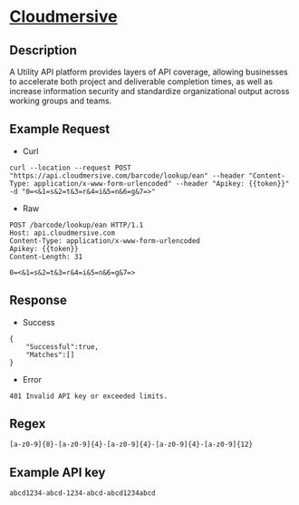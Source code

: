 # [Cloudmersive](https://api.cloudmersive.com/)

## __Description__
A Utility API platform provides layers of API coverage, allowing businesses to accelerate both project and deliverable completion times, as well as increase information security and standardize organizational output across working groups and teams.

## __Example Request__
* Curl
```
curl --location --request POST "https://api.cloudmersive.com/barcode/lookup/ean" --header "Content-Type: application/x-www-form-urlencoded" --header "Apikey: {{token}}" -d "0=<&1=s&2=t&3=r&4=i&5=n&6=g&7=>"
```

* Raw
```
POST /barcode/lookup/ean HTTP/1.1
Host: api.cloudmersive.com
Content-Type: application/x-www-form-urlencoded
Apikey: {{token}}
Content-Length: 31

0=<&1=s&2=t&3=r&4=i&5=n&6=g&7=>
```

## __Response__
* Success
```
{
    "Successful":true,
    "Matches":[]
}
```
* Error
```
401 Invalid API key or exceeded limits.
```
## __Regex__
```
[a-z0-9]{8}-[a-z0-9]{4}-[a-z0-9]{4}-[a-z0-9]{4}-[a-z0-9]{12}
```

## __Example API key__
```
abcd1234-abcd-1234-abcd-abcd1234abcd
```